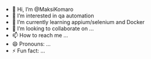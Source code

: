 - 👋 Hi, I’m @MaksiKomaro
- 👀 I’m interested in qa automation
- 🌱 I’m currently learning appium/selenium and Docker
- 💞️ I’m looking to collaborate on ...
- 📫 How to reach me ...
- 😄 Pronouns: ...
- ⚡ Fun fact: ...

<!---
MaksiKomaro/MaksiKomaro is a ✨ special ✨ repository because its `README.md` (this file) appears on your GitHub profile.
You can click the Preview link to take a look at your changes.
--->
